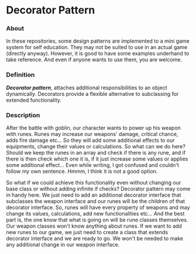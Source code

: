 # Decorator Pattern

### About
In these repositories, some design patterns are implemented to a mini game system for self education. They may not be suited to use in an actual game (directly anyway). However, it is good to have some examples underhand to take reference. And even if anyone wants to use them, you are welcome.

### Definition
**_Decorator pattern_**, attaches additional responsibilities to an object dynamically. Decorators provide a flexible alternative to subclassing for extended functionality.

### Description
After the battle with goblin, our character wants to power up his weapon with runes. Runes may increase our weapons' damage, critical chance, adds fire damage etc... So they will add some additional effects to our equipments, change their values or calculations. So what can we do here? Should we keep the runes in an array and check if there is any rune, and if there is then check which one it is, if it just increase some values or applies some additional effect... Even while writing, I got confused and couldn't follow my own sentence. Hmmm, I think it is not a good option.

So what if we could achieve this functionality even without changing our base class or without adding infinite if checks? Decorator pattern may come in handy here. We just need to add an additional decorator interface that subclasses the weapon interface and our runes will be the children of that decorator interface. So, runes will have every property of weapons and may change its values, calculations, add new functionalities etc... And the best part is, the one know that what is going on will be rune classes themselves. Our weapon classes won't know anything about runes. If we want to add new runes to our game, we just need to create a class that extends decorator interface and we are ready to go. We won't be needed to make any additional change in our weapon interface.
